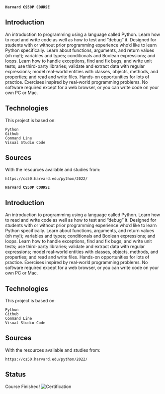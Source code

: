 **`Harvard CS50P COURSE`**

## Introduction

An introduction to programming using a language called Python. Learn how to read and write code as well as how to test and “debug” it. Designed for students with or without prior programming experience who’d like to learn Python specifically. Learn about functions, arguments, and return values (oh my!); variables and types; conditionals and Boolean expressions; and loops. Learn how to handle exceptions, find and fix bugs, and write unit tests; use third-party libraries; validate and extract data with regular expressions; model real-world entities with classes, objects, methods, and properties; and read and write files. Hands-on opportunities for lots of practice. Exercises inspired by real-world programming problems. No software required except for a web browser, or you can write code on your own PC or Mac.

## Technologies

This project is based on:

    Python
    Github
    Command Line
    Visual Studio Code


## Sources

With the resources available and studies from:

    https://cs50.harvard.edu/python/2022/


**`Harvard CS50P COURSE`**

## Introduction

An introduction to programming using a language called Python. Learn how to read and write code as well as how to test and “debug” it. Designed for students with or without prior programming experience who’d like to learn Python specifically. Learn about functions, arguments, and return values (oh my!); variables and types; conditionals and Boolean expressions; and loops. Learn how to handle exceptions, find and fix bugs, and write unit tests; use third-party libraries; validate and extract data with regular expressions; model real-world entities with classes, objects, methods, and properties; and read and write files. Hands-on opportunities for lots of practice. Exercises inspired by real-world programming problems. No software required except for a web browser, or you can write code on your own PC or Mac.

## Technologies

This project is based on:

    Python
    Github
    Command Line
    Visual Studio Code

## Sources

With the resources available and studies from:

    https://cs50.harvard.edu/python/2022/

## Status

Course Finished!
![Certification](https://certificates.cs50.io/c6d3663c-866f-42e2-81d4-896e97ace537.png)
